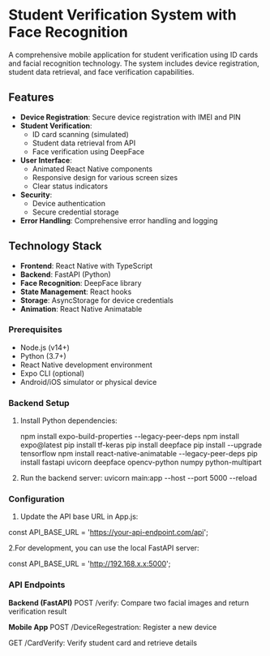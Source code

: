 # Student Verification System with Face Recognition

A comprehensive mobile application for student verification using ID cards and facial recognition technology. The system includes device registration, student data retrieval, and face verification capabilities.

## Features

- **Device Registration**: Secure device registration with IMEI and PIN
- **Student Verification**: 
  - ID card scanning (simulated)
  - Student data retrieval from API
  - Face verification using DeepFace
- **User Interface**:
  - Animated React Native components
  - Responsive design for various screen sizes
  - Clear status indicators
- **Security**:
  - Device authentication
  - Secure credential storage
- **Error Handling**: Comprehensive error handling and logging

## Technology Stack

- **Frontend**: React Native with TypeScript
- **Backend**: FastAPI (Python)
- **Face Recognition**: DeepFace library
- **State Management**: React hooks
- **Storage**: AsyncStorage for device credentials
- **Animation**: React Native Animatable


### Prerequisites

- Node.js (v14+)
- Python (3.7+)
- React Native development environment
- Expo CLI (optional)
- Android/iOS simulator or physical device

### Backend Setup

1. Install Python dependencies:

   npm install expo-build-properties --legacy-peer-deps
   npm install expo@latest
   pip install tf-keras
   pip install deepface
   pip install --upgrade tensorflow
   npm install react-native-animatable --legacy-peer-deps
   pip install fastapi uvicorn deepface opencv-python numpy python-multipart
   
3. Run the backend server:
   uvicorn main:app --host  <Your IPv4 Address>  --port 5000 --reload

### Configuration

1. Update the API base URL in App.js:

  const API_BASE_URL = 'https://your-api-endpoint.com/api';

2.For development, you can use the local FastAPI server:

  const API_BASE_URL = 'http://192.168.x.x:5000';

### API Endpoints

**Backend (FastAPI)**
POST /verify: Compare two facial images and return verification result

**Mobile App**
POST /DeviceRegestration: Register a new device

GET /CardVerify: Verify student card and retrieve details
   
